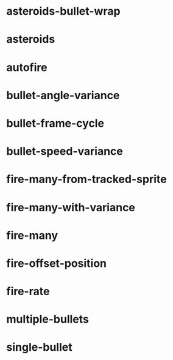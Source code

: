 # asteroids-bullet-wrap
# asteroids
# autofire
# bullet-angle-variance
# bullet-frame-cycle
# bullet-speed-variance
# fire-many-from-tracked-sprite
# fire-many-with-variance
# fire-many
# fire-offset-position
# fire-rate
# multiple-bullets
# single-bullet
